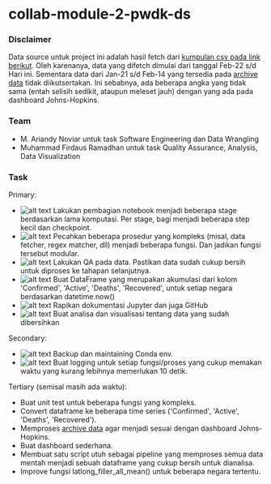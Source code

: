 # collab-module-2-pwdk-ds

### Disclaimer

Data source untuk project ini adalah hasil fetch dari [kumpulan csv pada link berikut](https://github.com/CSSEGISandData/COVID-19/tree/master/csse_covid_19_data/csse_covid_19_daily_reports).
Oleh karenanya, data yang difetch dimulai dari tanggal Feb-22 s/d Hari ini. Sementara data dari Jan-21 s/d Feb-14 yang tersedia pada [archive data](https://github.com/CSSEGISandData/COVID-19/tree/master/archived_data) tidak diikutsertakan. Ini sebabnya, ada beberapa angka yang tidak sama (entah selisih sedikit, ataupun meleset jauh) dengan yang ada pada dashboard Johns-Hopkins.

### Team
- M. Ariandy Noviar untuk task Software Engineering dan Data Wrangling
- Muhammad Firdaus Ramadhan untuk task Quality Assurance, Analysis, Data Visualization

### Task
Primary:
- ![alt text](https://img.shields.io/badge/Ariandy-Done-green.svg "Done by Ariandy") Lakukan pembagian notebook menjadi beberapa stage berdasarkan lama komputasi. Per stage, bagi menjadi beberapa step kecil dan checkpoint.
- ![alt text](https://img.shields.io/badge/Ariandy-Done-green.svg "Done by Ariandy") Pecahkan beberapa prosedur yang kompleks (misal, data fetcher, regex matcher, dll) menjadi beberapa fungsi. Dan jadikan fungsi tersebut modular.
- ![alt text](https://img.shields.io/badge/Firdaus-Done-green.svg "Done by Firdaus") Lakukan QA pada data. Pastikan data sudah cukup bersih untuk diproses ke tahapan selanjutnya.
- ![alt text](https://img.shields.io/badge/Ariandy-Done-green.svg "Done by Ariandy") Buat DataFrame yang merupakan akumulasi dari kolom 'Confirmed', 'Active', 'Deaths', 'Recovered', untuk setiap negara berdasarkan datetime.now()
- ![alt text](https://img.shields.io/badge/On_Going-orange.svg "On Going") Rapikan dokumentasi Jupyter dan juga GitHub
- ![alt text](https://img.shields.io/badge/On_Going-orange.svg "On Going") Buat analisa dan visualisasi tentang data yang sudah dibersihkan

Secondary:
- ![alt text](https://img.shields.io/badge/Ariandy-Done-green.svg "Done by Ariandy") Backup dan maintaining Conda env.
- ![alt text](https://img.shields.io/badge/On_Going-orange.svg "On Going") Buat logging untuk setiap fungsi/proses yang cukup memakan waktu yang kurang lebihnya memerlukan 10 detik.

Tertiary (semisal masih ada waktu):
- Buat unit test untuk beberapa fungsi yang kompleks.
- Convert dataframe ke beberapa time series ('Confirmed', 'Active', 'Deaths', 'Recovered').
- Memproses [archive data](https://github.com/CSSEGISandData/COVID-19/tree/master/archived_data) agar menjadi sesuai dengan dashboard Johns-Hopkins.
- Buat dashboard sederhana.
- Membuat satu script utuh sebagai pipeline yang memproses semua data mentah menjadi sebuah dataframe yang cukup bersih untuk dianalisa.
- Improve fungsi latlong_filler_all_mean() untuk beberapa negara tertentu.
